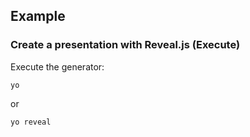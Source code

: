 ##  Example
### Create a presentation with Reveal.js (Execute)

Execute the generator: <!-- .element: class="fragment" -->

    yo
<!-- .element: class="fragment" -->

or <!-- .element: class="fragment" -->

    yo reveal
<!-- .element: class="fragment" -->


